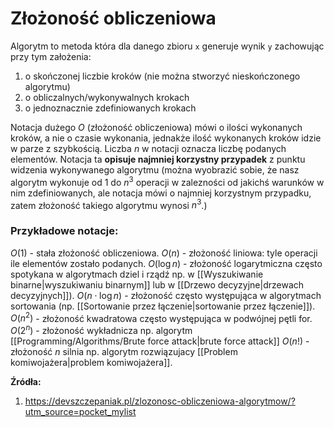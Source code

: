 # Złożoność obliczeniowa
Algorytm to metoda która dla danego zbioru `x` generuje wynik `y` zachowując przy tym założenia:
1. o skończonej liczbie kroków (nie można stworzyć nieskończonego algorytmu)
2. o obliczalnych/wykonywalnych krokach
3. o jednoznacznie zdefiniowanych krokach

Notacja dużego $O$ (złożoność obliczeniowa) mówi o ilości wykonanych kroków, a nie o czasie wykonania, jednakże ilość wykonanych kroków idzie w parze z szybkością. Liczba $n$ w notacji oznacza liczbę podanych elementów. Notacja ta **opisuje najmniej korzystny przypadek** z punktu widzenia wykonywanego algorytmu (można wyobrazić sobie, że nasz algorytm wykonuje od $1$ do $n^3$ operacji w zalezności od jakichś warunków w nim zdefiniowanych, ale notacja mówi o najmniej korzystnym przypadku, zatem złożoność takiego algorytmu wynosi $n^3$.)

### Przykładowe notacje:
$O(1)$ - stała złożoność obliczeniowa.
$O(n)$ - złożoność liniowa: tyle operacji ile elementów zostało podanych.
$O(\log n)$ - złożoność logarytmiczna często spotykana w algorytmach dziel i rządź np. w [[Wyszukiwanie binarne|wyszukiwaniu binarnym]] lub w [[Drzewo decyzyjne|drzewach decyzyjnych]]).
$O(n \cdot \log n )$ - złożoność często występująca w  algorytmach sortowania (np. [[Sortowanie przez łączenie|sortowanie przez łączenie]]).
$O(n^2)$ - złożoność kwadratowa często występująca w podwójnej pętli for.
$O(2^n)$ - złożoność wykładnicza np. algorytm [[Programming/Algorithms/Brute force attack|brute force attack]]
$O(n!)$ - złożoność $n$ silnia np. algorytm rozwiązujacy [[Problem komiwojażera|problem komiwojażera]].

**Źródła:**
1. https://devszczepaniak.pl/zlozonosc-obliczeniowa-algorytmow/?utm_source=pocket_mylist